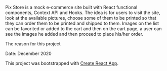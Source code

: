 Pix Store is a mock e-commerce site built with React functional components, Context API and Hooks. The idea is for users to visit the site, look at the available pictures, choose some of them to be printed so that they can order them to be printed and shipped to them. Images on the list can be favorited or added to the cart and then on the cart page, a user can see the images he added and then proceed to place his/her order.

The reason for this project



Date: December 2020

This project was bootstrapped with [Create React App](https://github.com/facebook/create-react-app).
